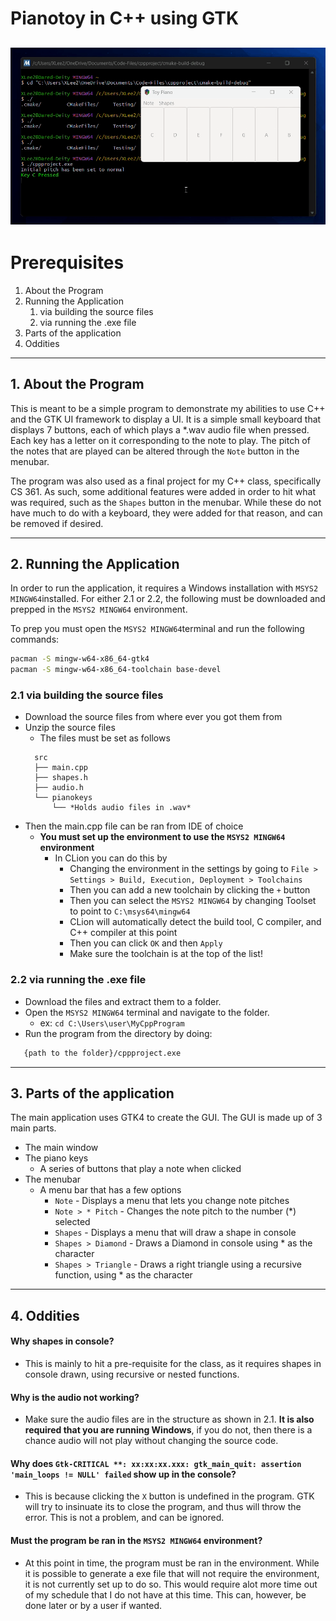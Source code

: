# Pianotoy in C++ using GTK
![Pianotoy Example](pianotoyexample.gif)
---
# Prerequisites
1. About the Program
2. Running the Application
   1. via building the source files
   2. via running the .exe file
3. Parts of the application
4. Oddities

---
## 1. About the Program

This is meant to be a simple program to demonstrate my abilities to use
C++ and the GTK UI framework to display a UI. It is a simple small keyboard that displays 7 buttons,
each of which plays a *.wav audio file when pressed. Each key has a letter on it corresponding to the note to play.
The pitch of the notes that are played can be altered through the ```Note``` button in the menubar.

The program was also used as a final project for my C++ class, specifically CS 361. 
As such, some additional features were added in order to hit what was required, such as the ```Shapes``` button in the menubar.
While these do not have much to do with a keyboard, they were added for that reason, and can be removed if desired.

---
## 2. Running the Application

In order to run the application, it requires a Windows installation with
```MSYS2 MINGW64```installed. For either 2.1 or 2.2, the following
must be downloaded and prepped in the ```MSYS2 MINGW64``` environment.

To prep you must open the ```MSYS2 MINGW64```terminal and run the following commands:

```bash
pacman -S mingw-w64-x86_64-gtk4
pacman -S mingw-w64-x86_64-toolchain base-devel
``````
### 2.1 via building the source files
- Download the source files from where ever you got them from
- Unzip the source files
  - The files must be set as follows
  ```
    src
    ├── main.cpp
    ├── shapes.h
    ├── audio.h
    └── pianokeys
        └── *Holds audio files in .wav*
    ```
- Then the main.cpp file can be ran from IDE of choice
  - **You must set up the environment to use the ```MSYS2 MINGW64``` environment**
    - In CLion you can do this by
      - Changing the environment in the settings by going to
      ```File > Settings > Build, Execution, Deployment > Toolchains```
      - Then you can add a new toolchain by clicking the ```+``` button
      - Then you can select the ```MSYS2 MINGW64``` by changing Toolset to point to ```C:\msys64\mingw64```
      - CLion will automatically detect the build tool, C compiler, and C++ compiler at this point
      - Then you can click ```OK``` and then ```Apply```
      - Make sure the toolchain is at the top of the list!
### 2.2 via running the .exe file
- Download the files and extract them to a folder.
- Open the ```MSYS2 MINGW64``` terminal and navigate to the folder.
  - ex: ```cd C:\Users\user\MyCppProgram```
- Run the program from the directory by doing:
 ```bash
    {path to the folder}/cppproject.exe
 `````` 
---

## 3. Parts of the application
The main application uses GTK4 to create the GUI. The GUI is made up of 3 main parts.
- The main window
- The piano keys
  - A series of buttons that play a note when clicked
- The menubar
  - A menu bar that has a few options
    - ```Note``` - Displays a menu that lets you change note pitches
    - ```Note > * Pitch``` - Changes the note pitch to the number (*) selected
    - ```Shapes``` - Displays a menu that will draw a shape in console
    - ```Shapes > Diamond``` - Draws a Diamond in console using * as the character
    - ```Shapes > Triangle``` - Draws a right triangle using a recursive function, using * as the character
---

## 4. Oddities
#### Why shapes in console?
- This is mainly to hit a pre-requisite for the class, as it requires shapes in console drawn, using recursive
or nested functions.

#### Why is the audio not working?
- Make sure the audio files are in the structure as shown in 2.1. **It is also required that you are running
Windows**, if you do not, then there is a chance audio will not play without changing the source code.

#### Why does ```Gtk-CRITICAL **: xx:xx:xx.xxx: gtk_main_quit: assertion 'main_loops != NULL' failed``` show up in the console?
- This is because clicking the ```X``` button is undefined in the program. GTK will try to insinuate its to close
the program, and thus will throw the error. This is not a problem, and can be ignored.

#### Must the program be ran in the ```MSYS2 MINGW64``` environment?
- At this point in time, the program must be ran in the environment. While it is possible to generate a exe file 
that will not require the environment, it is not currently set up to do so. This would require alot more time
out of my schedule that I do not have at this time. This can, however, be done later or by a user if wanted.
